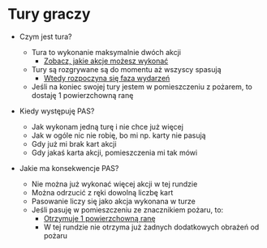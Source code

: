 # Tury graczy

- Czym jest tura?
    - Tura to wykonanie maksymalnie dwóch akcji
        - [Zobacz, jakie akcje możesz wykonać](../../akcje-graczy/akcje-podstawowe-info.md)
    - Tury są rozgrywane są do momentu aż wszyscy spasują
        - [Wtedy rozpoczyna się faza wydarzeń](../../faza-wydarzen/faza-wydarzen.md)
    - Jeśli na koniec swojej tury jestem w pomieszczeniu z pożarem, to dostaję 1 powierzchowną ranę

- Kiedy występuję PAS?
    - Jak wykonam jedną turę i nie chce już więcej
    - Jak w ogóle nic nie robię, bo mi np. karty nie pasują
    - Gdy już mi brak kart akcji
    - Gdy jakaś karta akcji, pomieszczenia mi tak mówi

- Jakie ma konsekwencje PAS?
    - Nie można już wykonać więcej akcji w tej rundzie
    - Można odrzucić z ręki dowolną liczbę kart
    - Pasowanie liczy się jako akcja wykonana w turze
    - Jeśli pasuję w pomieszczeniu ze znacznikiem pożaru, to:
      - [Otrzymuje 1 powierzchowną ranę](..%2F..%2Fpowtarzalne%2Fdostaje-rane%2Fdostaje-rane.md)
      - W tej rundzie nie otrzyma już żadnych dodatkowych obrażeń od pożaru



